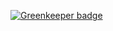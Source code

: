 
[![Greenkeeper badge](https://badges.greenkeeper.io/walleXD/diwhy-coin.svg)](https://greenkeeper.io/)
